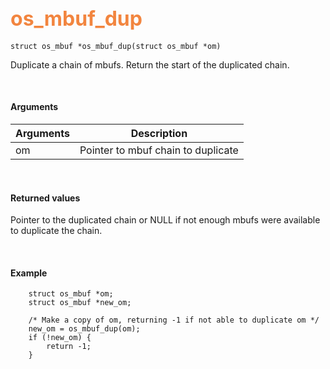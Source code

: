 ## <font color="#F2853F" style="font-size:24pt"> os_mbuf_dup</font>

```no-highlight
struct os_mbuf *os_mbuf_dup(struct os_mbuf *om)
```

Duplicate a chain of mbufs.  Return the start of the duplicated chain.

<br>

#### Arguments

| Arguments | Description |
|-----------|-------------|
| om |  Pointer to mbuf chain to duplicate |

<br>

#### Returned values

Pointer to the duplicated chain or NULL if not enough mbufs were available to duplicate the chain.

<br>


#### Example

```no-highlight
	struct os_mbuf *om;
    struct os_mbuf *new_om;
	
    /* Make a copy of om, returning -1 if not able to duplicate om */
    new_om = os_mbuf_dup(om);
    if (!new_om) {
        return -1;
    }
```

